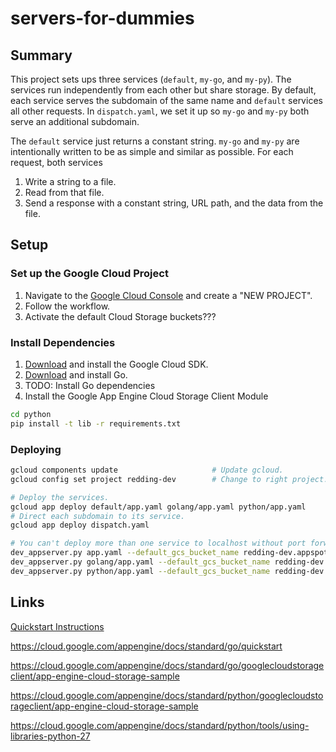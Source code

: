 # servers-for-dummies

## Summary

This project sets ups three services (`default`, `my-go`, and `my-py`). The services run independently from each other but share storage. By default, each service serves the subdomain of the same name and `default` services all other requests. In `dispatch.yaml`, we set it up so `my-go` and `my-py` both serve an additional subdomain.

The `default` service just returns a constant string. `my-go` and `my-py` are intentionally written to be as simple and similar as possible. For each request, both services

1. Write a string to a file.
2. Read from that file.
3. Send a response with a constant string, URL path, and the data from the file.

## Setup

### Set up the Google Cloud Project

1. Navigate to the [Google Cloud Console](https://console.cloud.google.com) and create a "NEW PROJECT".
2. Follow the workflow.
3. Activate the default Cloud Storage buckets???

### Install Dependencies

1. [Download](https://cloud.google.com/sdk/docs/) and install the Google Cloud SDK.
2. [Download](https://golang.org/dl/) and install Go.
3. TODO: Install Go dependencies
4. Install the Google App Engine Cloud Storage Client Module

```bash
cd python
pip install -t lib -r requirements.txt
```

### Deploying

```bash
gcloud components update                     # Update gcloud.
gcloud config set project redding-dev        # Change to right project.

# Deploy the services.
gcloud app deploy default/app.yaml golang/app.yaml python/app.yaml
# Direct each subdomain to its service.
gcloud app deploy dispatch.yaml

# You can't deploy more than one service to localhost without port forwarding, so choose one:
dev_appserver.py app.yaml --default_gcs_bucket_name redding-dev.appspot.com
dev_appserver.py golang/app.yaml --default_gcs_bucket_name redding-dev.appspot.com
dev_appserver.py python/app.yaml --default_gcs_bucket_name redding-dev.appspot.coms
```

## Links

[Quickstart Instructions](https://cloud.google.com/appengine/docs/standard/go/quickstart)

https://cloud.google.com/appengine/docs/standard/go/quickstart

https://cloud.google.com/appengine/docs/standard/go/googlecloudstorageclient/app-engine-cloud-storage-sample

https://cloud.google.com/appengine/docs/standard/python/googlecloudstorageclient/app-engine-cloud-storage-sample

https://cloud.google.com/appengine/docs/standard/python/tools/using-libraries-python-27

